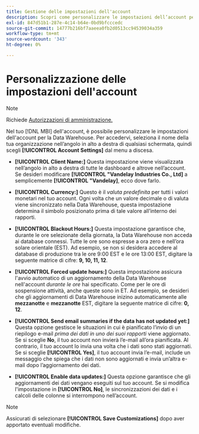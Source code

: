 ```yaml
---
title: Gestione delle impostazioni dell'account
description: Scopri come personalizzare le impostazioni dell’account per la tua Data Warehouse.
exl-id: 847d51b1-287e-4c14-b64e-0bd9bfcccedc
source-git-commit: 14777b216bf7aaeea0fb2d0513cc94539034a359
workflow-type: tm+mt
source-wordcount: '343'
ht-degree: 0%

---
```


# Personalizzazione delle impostazioni dell&#39;account

>[!NOTE]
>
>Richiede [Autorizzazioni di amministrazione.](../../administrator/user-management/user-management.md)

Nel tuo [!DNL MBI] dell&#39;account, è possibile personalizzare le impostazioni dell&#39;account per la Data Warehouse. Per accedervi, seleziona il nome della tua organizzazione nell’angolo in alto a destra di qualsiasi schermata, quindi scegli **[!UICONTROL Account Settings]** dal menu a discesa.

* **[!UICONTROL Client Name:]** Questa impostazione viene visualizzata nell’angolo in alto a destra di tutte le dashboard e altrove nell’account. Se desideri modificare **[!UICONTROL "Vandelay Industries Co., Ltd]** a semplicemente **[!UICONTROL "Vandelay]**, ecco dove farlo.

* **[!UICONTROL Currency:]** Questo è il *valuta predefinita* per tutti i valori monetari nel tuo account. Ogni volta che un valore decimale o di valuta viene sincronizzato nella Data Warehouse, questa impostazione determina il simbolo posizionato prima di tale valore all’interno dei rapporti.

* **[!UICONTROL Blackout Hours:]** Questa impostazione garantisce che, durante le ore selezionate della giornata, la Data Warehouse non acceda ai database connessi. Tutte le ore sono espresse a ora zero e nell’ora solare orientale (EST). Ad esempio, se non si desidera accedere al database di produzione tra le ore 9:00 EST e le ore 13:00 EST, digitare la seguente matrice di cifre: **9, 10, 11, 12**.

* **[!UICONTROL Forced update hours:]** Questa impostazione assicura l&#39;avvio automatico di un aggiornamento della Data Warehouse nell&#39;account *durante le ore* hai specificato. Come per le ore di sospensione attività, anche queste sono in ET. Ad esempio, se desideri che gli aggiornamenti di Data Warehouse inizino automaticamente alle **mezzanotte** e **mezzanotte** EST, digitare la seguente matrice di cifre: **0, 12**.

* **[!UICONTROL Send email summaries if the data has not updated yet:]** Questa opzione gestisce le situazioni in cui è pianificato l’invio di un riepilogo e-mail *prima dei dati in uno dei suoi rapporti* viene aggiornato. Se si sceglie **No**, il tuo account non invierà l’e-mail all’ora pianificata. Al contrario, il tuo account lo invia una volta che i dati sono stati aggiornati. Se si sceglie **[!UICONTROL Yes]**, il tuo account invia l’e-mail, include un messaggio che spiega che i dati non sono aggiornati e invia un’altra e-mail dopo l’aggiornamento dei dati.

* **[!UICONTROL Enable data updates:]** Questa opzione garantisce che gli aggiornamenti dei dati vengano eseguiti sul tuo account. Se si modifica l&#39;impostazione in **[!UICONTROL No]**, le sincronizzazioni dei dati e i calcoli delle colonne si interrompono nell’account.

>[!NOTE]
>
>Assicurati di selezionare **[!UICONTROL Save Customizations]** dopo aver apportato eventuali modifiche.
